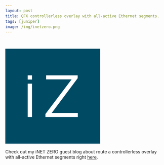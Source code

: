 ```yaml
---
layout: post
title: QFX controllerless overlay with all-active Ethernet segments.
tags: [juniper]
image: /img/inetzero.png
---
```


<br>                

![iNET Zero logo](/img/inetzero.png "iNET Zero logo") 
<p>
Check out my iNET ZERO guest blog about route a controllerless overlay with all-active Ethernet segments right <a href="https://www.inetzero.com/qfx-controllerless-overlay-active-ethernet-segments/" target="_blank">here</a>.
</p>   
